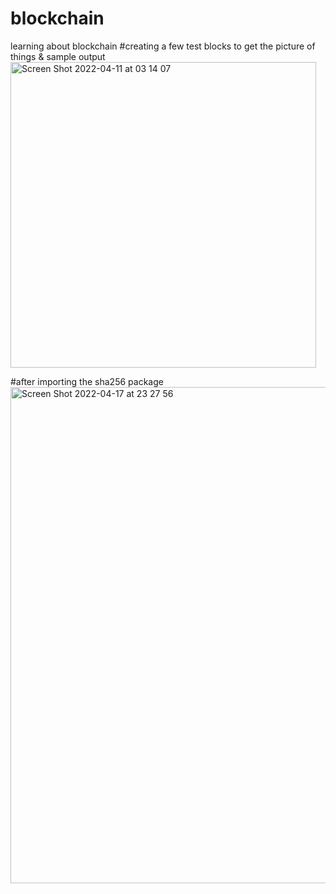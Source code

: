 # blockchain
learning about blockchain 
#creating a few test blocks to get the picture of things & sample output
<img width="489" alt="Screen Shot 2022-04-11 at 03 14 07" src="https://user-images.githubusercontent.com/37848207/162685259-0fc17438-27f9-4a02-81dd-1a5a0bb5bcd5.png">

#after importing the sha256 package 
<img width="794" alt="Screen Shot 2022-04-17 at 23 27 56" src="https://user-images.githubusercontent.com/37848207/163749898-3119cf8e-fdc4-495c-ab04-b1811a3a730d.png">
